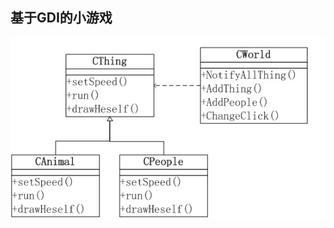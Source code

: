## 基于GDI的小游戏
![Alt text](https://github.com/dark1412myj/IMageBase/blob/master/GDI_1.jpg "Optional title")
